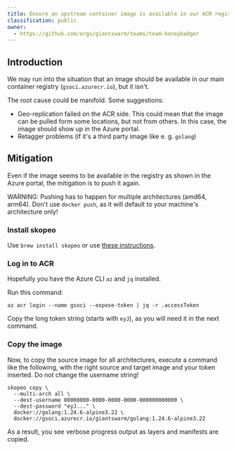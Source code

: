 ```yaml
---
title: Ensure an upstream container image is available in our ACR registry
classification: public
owner:
  - https://github.com/orgs/giantswarm/teams/team-honeybadger
---
```


## Introduction

We may run into the situation that an image should be available in our main container registry (`gsoci.azurecr.io`), but it isn't.

The root cause could be manifold. Some suggestions:

- Geo-replication failed on the ACR side. This could mean that the image can be pulled form some locations, but not from others. In this case, the image should show up in the Azure portal.
- Retagger problems (if it's a third party image like e. g. `golang`)

## Mitigation

Even if the image seems to be available in the registry as shown in the Azure portal, the mitigation is to push it again.

WARNING: Pushing has to happen for multiple architectures (amd64, arm64). Don't use `docker push`, as it will default to your machine's architecture only!

### Install skopeo

Use `brew install skopeo` or use [these instructions](https://github.com/containers/skopeo/blob/main/install.md).

### Log in to ACR

Hopefully you have the Azure CLI `az` and `jq` installed.

Run this command:

```nohighlight
az acr login --name gsoci --expose-token | jq -r .accessToken
```

Copy the long token string (starts with `eyJ`), as you will need it in the next command.

### Copy the image

Now, to copy the source image for all architectures, execute a command like the following, with the right source and target image and your token inserted. Do not change the username string!

```nohighlight
skopeo copy \
  --multi-arch all \
  --dest-username 00000000-0000-0000-0000-000000000000 \
  --dest-password "eyJ..." \
  docker://golang:1.24.6-alpine3.22 \
  docker://gsoci.azurecr.io/giantswarm/golang:1.24.6-alpine3.22
```

As a result, you see verbose progress output as layers and manifests are copied.
